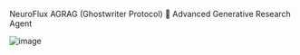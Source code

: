 NeuroFlux AGRAG (Ghostwriter Protocol) 🌌 Advanced Generative Research Agent 

![image](https://github.com/user-attachments/assets/26600f57-5b07-40ad-9576-cc653b773b43)

